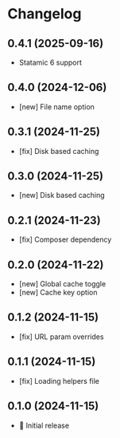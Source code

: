 # Changelog

## 0.4.1 (2025-09-16)

- Statamic 6 support

## 0.4.0 (2024-12-06)

- [new] File name option

## 0.3.1 (2024-11-25)

- [fix] Disk based caching

## 0.3.0 (2024-11-25)

- [new] Disk based caching

## 0.2.1 (2024-11-23)

- [fix] Composer dependency

## 0.2.0 (2024-11-22)

- [new] Global cache toggle
- [new] Cache key option

## 0.1.2 (2024-11-15)

- [fix] URL param overrides

## 0.1.1 (2024-11-15)

- [fix] Loading helpers file

## 0.1.0 (2024-11-15)

- 🚀 Initial release
